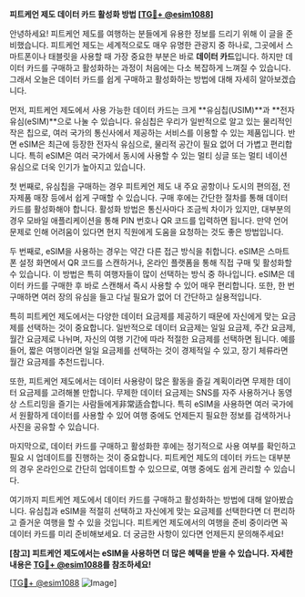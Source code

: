 **피트케언 제도 데이터 카드 활성화 방법 [[TG💪+ @esim1088](https://t.me/s/esim1088)]**

안녕하세요! 피트케언 제도를 여행하는 분들에게 유용한 정보를 드리기 위해 이 글을 준비했습니다. 피트케언 제도는 세계적으로도 매우 유명한 관광지 중 하나로, 그곳에서 스마트폰이나 태블릿을 사용할 때 가장 중요한 부분은 바로 **데이터 카드**입니다. 하지만 데이터 카드를 구매하고 활성화하는 과정이 처음에는 다소 복잡하게 느껴질 수 있습니다. 그래서 오늘은 데이터 카드를 쉽게 구매하고 활성화하는 방법에 대해 자세히 알아보겠습니다.

먼저, 피트케언 제도에서 사용 가능한 데이터 카드는 크게 **유심칩(USIM)**과 **전자 유심(eSIM)**으로 나눌 수 있습니다. 유심칩은 우리가 일반적으로 알고 있는 물리적인 작은 칩으로, 여러 국가의 통신사에서 제공하는 서비스를 이용할 수 있는 제품입니다. 반면 eSIM은 최근에 등장한 전자식 유심으로, 물리적 공간이 필요 없어 더 가볍고 편리합니다. 특히 eSIM은 여러 국가에서 동시에 사용할 수 있는 멀티 싱글 또는 멀티 네이션 유심으로 더욱 인기가 높아지고 있습니다.

첫 번째로, 유심칩을 구매하는 경우 피트케언 제도 내 주요 공항이나 도시의 편의점, 전자제품 매장 등에서 쉽게 구매할 수 있습니다. 구매 후에는 간단한 절차를 통해 데이터 카드를 활성화해야 합니다. 활성화 방법은 통신사마다 조금씩 차이가 있지만, 대부분의 경우 모바일 애플리케이션을 통해 PIN 번호나 QR 코드를 입력하면 됩니다. 만약 언어 문제로 인해 어려움이 있다면 현지 직원에게 도움을 요청하는 것도 좋은 방법입니다.

두 번째로, eSIM을 사용하는 경우는 약간 다른 접근 방식을 취합니다. eSIM은 스마트폰 설정 화면에서 QR 코드를 스캔하거나, 온라인 플랫폼을 통해 직접 구매 및 활성화할 수 있습니다. 이 방법은 특히 여행자들이 많이 선택하는 방식 중 하나입니다. eSIM은 데이터 카드를 구매한 후 바로 스캔해서 즉시 사용할 수 있어 매우 편리합니다. 또한, 한 번 구매하면 여러 장의 유심을 들고 다닐 필요가 없어 더 간단하고 실용적입니다.

특히 피트케언 제도에서는 다양한 데이터 요금제를 제공하기 때문에 자신에게 맞는 요금제를 선택하는 것이 중요합니다. 일반적으로 데이터 요금제는 일일 요금제, 주간 요금제, 월간 요금제로 나뉘며, 자신의 여행 기간에 따라 적절한 요금제를 선택하면 됩니다. 예를 들어, 짧은 여행이라면 일일 요금제를 선택하는 것이 경제적일 수 있고, 장기 체류라면 월간 요금제를 추천드립니다.

또한, 피트케언 제도에서는 데이터 사용량이 많은 활동을 즐길 계획이라면 무제한 데이터 요금제를 고려해볼 만합니다. 무제한 데이터 요금제는 SNS를 자주 사용하거나 동영상 스트리밍을 즐기는 사람들에게非常适合합니다. 특히 eSIM을 사용하면 여러 국가에서 원활하게 데이터를 사용할 수 있어 여행 중에도 언제든지 필요한 정보를 검색하거나 사진을 공유할 수 있습니다.

마지막으로, 데이터 카드를 구매하고 활성화한 후에는 정기적으로 사용 여부를 확인하고 필요 시 업데이트를 진행하는 것이 중요합니다. 피트케언 제도의 데이터 카드는 대부분의 경우 온라인으로 간단히 업데이트할 수 있으므로, 여행 중에도 쉽게 관리할 수 있습니다.

여기까지 피트케언 제도에서 데이터 카드를 구매하고 활성화하는 방법에 대해 알아봤습니다. 유심칩과 eSIM을 적절히 선택하고 자신에게 맞는 요금제를 선택한다면 더 편리하고 즐거운 여행을 할 수 있을 것입니다. 피트케언 제도에서의 여행을 준비 중이라면 꼭 데이터 카드를 미리 준비해보세요. 더 궁금한 사항이 있다면 언제든지 문의해주세요! 

**[참고] 피트케언 제도에서는 eSIM을 사용하면 더 많은 혜택을 받을 수 있습니다. 자세한 내용은 [TG💪+ @esim1088](https://t.me/s/esim1088)를 참조하세요!**

[[TG💪+ @esim1088](https://t.me/s/esim1088) ![Image](https://i.postimg.cc/Y0z9fWf4/image.png)]